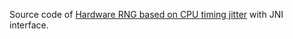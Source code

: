 ﻿Source code of [Hardware RNG based on CPU timing jitter](http://www.chronox.de/jent.html) with JNI interface.